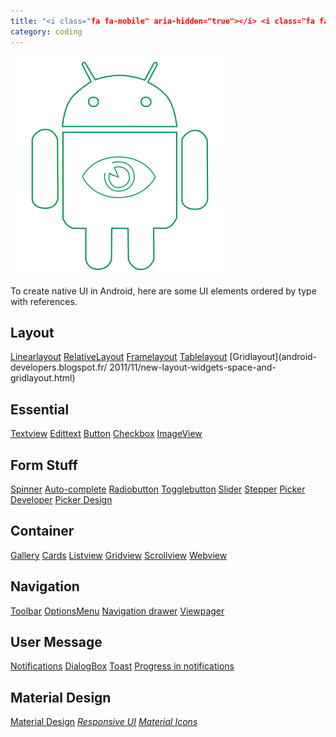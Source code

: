 ```yaml
---
title: "<i class="fa fa-mobile" aria-hidden="true"></i> <i class="fa fa-android" aria-hidden="true"></i> Android UI Cheatsheet"
category: coding
---
```


![Android View](/img/post/android-view.png)

To create native UI in Android, here are some UI elements ordered by type with references.

## <i class="fa fa-th" aria-hidden="true"></i> Layout
<i class="fa fa-list" aria-hiden="true"></i> [Linearlayout](https://developer.android.com/guide/topics/ui/layout/linear.html)
<i class="fa fa-th-large" aria-hidden="true"></i> [RelativeLayout](https://developer.android.com/guide/topics/ui/layout/relative.html)
<i class="fa fa-square-o" aria-hidden="true"></i> [Framelayout](https://developer.android.com/reference/android/widget/FrameLayout.html)
<i class="fa fa-table" aria-hidden="true"></i> [Tablelayout](https://developer.android.com/guide/topics/ui/layout/grid.html)
<i class="fa fa-th" aria-hidden="true"></i> [Gridlayout](android-developers.blogspot.fr/ 2011/11/new-layout-widgets-space-and-gridlayout.html)

## <i class="fa fa-text-width" aria-hidden="true"></i> Essential
<i class="fa fa-text-width" aria-hidden="true"></i> [Textview](https://developer.android.com/reference/android/widget/TextView.html)
<i class="fa fa-i-cursor" aria-hidden="true"></i> [Edittext](https://developer.android.com/guide/topics/ui/controls/text.html)
<i class="fa fa-square" aria-hidden="true"></i> [Button](https://developer.android.com/guide/topics/ui/controls/button.html)
<i class="fa fa-check-square-o" aria-hidden="true"></i> [Checkbox](https://developer.android.com/guide/topics/ui/controls/checkbox.html)
<i class="fa fa-picture-o" aria-hidden="true"></i> [ImageView](https://developer.android.com/training/displaying-bitmaps/display-bitmap.html)

## <i class="fa fa-toggle-on" aria-hidden="true"></i> Form Stuff
<i class="fa fa-chevron-down" aria-hidden="true"></i> [Spinner]( https://developer.android.com/guide/topics/ui/controls/spinner.html)
<i class="fa fa-terminal" aria-hidden="true"></i> [Auto-complete](https://developer.android.com/reference/android/widget/AutoCompleteTextView.html)
<i class="fa fa-dot-circle-o" aria-hidden="true"></i><i class="fa fa-circle-o" aria-hidden="true"></i> [Radiobutton](https://developer.android.com/guide/topics/ui/controls/radiobutton.html)
<i class="fa fa-toggle-on" aria-hidden="true"></i> [Togglebutton](https://developer.android.com/guide/topics/ui/controls/togglebutton.html)
<i class="fa fa-sliders" aria-hidden="true"></i> [Slider](http://developer.android.com/design/building-blocks/seek-bars.html)
<i class="fa fa-list-ol" aria-hidden="true"></i> [Stepper](https://material.google.com/components/steppers.html)
<i class="fa fa-calendar-o" aria-hidden="true"></i> [Picker Developer](https://developer.android.com/guide/topics/ui/controls/pickers.html) [Picker Design](http://developer.android.com/design/building-blocks/pickers.html)

## <i class="fa fa-th-large" aria-hidden="true"></i> Container
<i class="fa fa-files-o" aria-hidden="true"></i> [Gallery](https://developer.android.com/reference/android/widget/Gallery.html)
<i class="fa fa-th-large" aria-hidden="true"></i> [Cards](https://developer.android.com/training/material/lists-cards.html)
<i class="fa fa-list-ul" aria-hidden="true"></i> [Listview](https://developer.android.com/guide/topics/ui/layout/listview.html)
<i class="fa fa-th" aria-hidden="true"></i> [Gridview](https://developer.android.com/guide/topics/ui/layout/gridview.html)
<i class="fa fa-arrows-v" aria-hidden="true"></i> [Scrollview](https://developer.android.com/reference/android/widget/ScrollView.html)
<i class="fa fa-globe" aria-hidden="true"></i> [Webview](https://developer.android.com/guide/webapps/webview.html)

## <i class="fa fa-bars" aria-hidden="true"></i> Navigation
<i class="fa fa-cog" aria-hidden="true"></i> [Toolbar](https://developer.android.com/training/appbar/setting-up.html)
<i class="fa fa-ellipsis-v" aria-hidden="true"></i> [OptionsMenu](https://developer.android.com/guide/topics/ui/menus.html)
<i class="fa fa-bars" aria-hidden="true"></i> [Navigation drawer](https://developer.android.com/design/patterns/navigation-drawer.html)
<i class="fa fa-arrows-h" aria-hidden="true"></i> [Viewpager](https://developer.android.com/training/implementing-navigation/lateral.html)

## <i class="fa fa-exclamation-triangle" aria-hidden="true"></i> User Message
<i class="fa fa-exclamation-triangle" aria-hidden="true"></i> [Notifications](https://developer.android.com/guide/topics/ui/notifiers/notifications.html)
<i class="fa fa-exclamation-circle" aria-hidden="true"></i> [DialogBox](https://developer.android.com/guide/topics/ui/dialogs.html)
<i class="fa fa-exclamation-circle" aria-hidden="true"></i> [Toast](https://developer.android.com/guide/topics/ui/notifiers/toasts.html)
<i class="fa fa-refresh" aria-hidden="true"></i> [Progress in notifications](https://developer.android.com/training/notify-user/display-progress.html)

## <i class="fa fa-paint-brush" aria-hidden="true"></i> Material Design
<i class="fa fa-laptop" aria-hidden="true"></i> [Material Design](https://developer.android.com/design/index.html)
<i class="fa fa-tablet" aria-hidden="true"> [Responsive UI](https://material.google.com/layout/responsive-ui.html)
<i class="fa fa-font-awesome" aria-hidden="true"></i> [Material Icons](https://design.google.com/icons/index.html)
